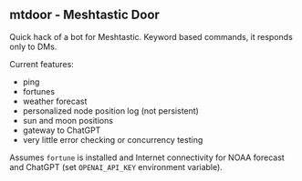 ## mtdoor - Meshtastic Door

Quick hack of a bot for Meshtastic. Keyword based commands, it responds only to DMs.

Current features:
- ping
- fortunes
- weather forecast
- personalized node position log (not persistent)
- sun and moon positions
- gateway to ChatGPT
- very little error checking or concurrency testing

Assumes `fortune` is installed and Internet connectivity for NOAA forecast and ChatGPT (set `OPENAI_API_KEY` environment variable).

